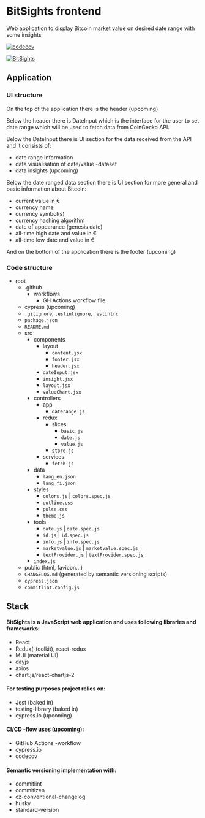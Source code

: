 
# BitSights frontend

Web application to display Bitcoin market value on desired date range with some insights

[![codecov](https://codecov.io/gh/RedFoxFinn/BitSights/branch/front/graph/badge.svg?token=95YUYFYK5L)](https://codecov.io/gh/RedFoxFinn/BitSights)

[![BitSights](https://img.shields.io/endpoint?url=https://dashboard.cypress.io/badge/detailed/2kasr2/BitSights&style=flat&logo=cypress)](https://dashboard.cypress.io/projects/2kasr2/runs)

## Application

### UI structure

On the top of the application there is the header (upcoming)

Below the header there is DateInput which is the interface for the user to set date range which will be used to fetch data from CoinGecko API.

Below the DateInput there is UI section for the data received from the API and it consists of:

- date range information
- data visualisation of date/value -dataset
- data insights (upcoming)

Below the date ranged data section there is UI section for more general and basic information about Bitcoin:

- current value in €
- currency name
- currency symbol(s)
- currency hashing algorithm
- date of appearance (genesis date)
- all-time high date and value in €
- all-time low date and value in €

And on the bottom of the application there is the footer (upcoming)

### Code structure

- root
  - .github
    - workflows
      - GH Actions workflow file
  - cypress (upcoming)
  - `.gitignore`, `.eslintignore`, `.eslintrc`
  - `package.json`
  - `README.md`
  - src
    - components
      - layout
        - `content.jsx`
        - `footer.jsx`
        - `header.jsx`
      - `dateInput.jsx`
      - `insight.jsx`
      - `layout.jsx`
      - `valueChart.jsx`
    - controllers
      - app
        - `daterange.js`
      - redux
        - slices
          - `basic.js`
          - `date.js`
          - `value.js`
        - `store.js`
      - services
        - `fetch.js`
    - data
      - `lang_en.json`
      - `lang_fi.json`
    - styles
      - `colors.js` | `colors.spec.js`
      - `outline.css`
      - `pulse.css`
      - `theme.js`
    - tools
      - `date.js` | `date.spec.js`
      - `id.js` | `id.spec.js`
      - `info.js` | `info.spec.js`
      - `marketvalue.js` | `marketvalue.spec.js`
      - `textProvider.js` | `textProvider.spec.js`
    - `index.js`
  - public (html, favicon...)
  - `CHANGELOG.md` (generated by semantic versioning scripts)
  - `cypress.json`
  - `commitlint.config.js`

## Stack

#### BitSights is a JavaScript web application and uses following libraries and frameworks:

- React
- Redux(-toolkit), react-redux
- MUI (material UI)
- dayjs
- axios
- chart.js/react-chartjs-2


#### For testing purposes project relies on:

- Jest (baked in)
- testing-library (baked in)
- cypress.io (upcoming)


#### CI/CD -flow uses (upcoming):

- GitHub Actions -workflow
- cypress.io
- codecov


#### Semantic versioning implementation with:

- commitlint
- commitizen
- cz-conventional-changelog
- husky
- standard-version